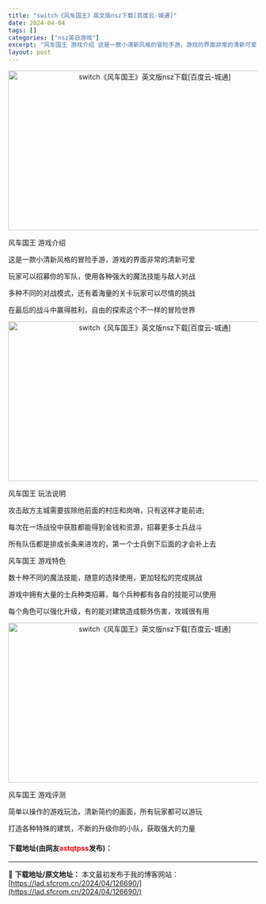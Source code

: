 ```yaml
---
title: "switch《风车国王》英文版nsz下载[百度云-城通]"
date: 2024-04-04
tags: []
categories: ["nsz英日游戏"]
excerpt: "风车国王 游戏介绍 这是一款小清新风格的冒险手游，游戏的界面非常的清新可爱 玩家可以招募你的军队，使用各种强大的魔法技能与敌人对战 多种不同的对战模式，还有着海量的关卡玩家可以尽情的挑战 在最后的战斗中赢得胜利，自由的探索这个不一样的冒险世界 风车国王 玩法说明 攻击敌方主城需要拔除他前面的村庄和岗&hellip;"
layout: post
---
```


 <p style="text-align: center;"><img src="https://lad.sfcrom.cn/wp-content/uploads/2024/04/20240404_660ea6e5153e1.webp" style="width: 576px; height: 323px;" alt="switch《风车国王》英文版nsz下载[百度云-城通]" /></p> <p>风车国王 游戏介绍</p> <p>这是一款小清新风格的冒险手游，游戏的界面非常的清新可爱</p> <p>玩家可以招募你的军队，使用各种强大的魔法技能与敌人对战</p> <p>多种不同的对战模式，还有着海量的关卡玩家可以尽情的挑战</p> <p>在最后的战斗中赢得胜利，自由的探索这个不一样的冒险世界</p> <p style="text-align: center;"><img src="https://lad.sfcrom.cn/wp-content/uploads/2024/04/20240404_660ea6e58002a.webp" style="width: 576px; height: 323px;" alt="switch《风车国王》英文版nsz下载[百度云-城通]" /></p> <p>风车国王 玩法说明</p> <p>攻击敌方主城需要拔除他前面的村庄和岗哨，只有这样才能前进;</p> <p>每次在一场战役中获胜都能得到金钱和资源，招募更多士兵战斗</p> <p>所有队伍都是排成长条来进攻的，第一个士兵倒下后面的才会补上去</p> <p>风车国王 游戏特色</p> <p>数十种不同的魔法技能，随意的选择使用，更加轻松的完成挑战</p> <p>游戏中拥有大量的士兵种类招募，每个兵种都有各自的技能可以使用</p> <p>每个角色可以强化升级，有的能对建筑造成额外伤害，攻城很有用</p> <p style="text-align: center;"><img src="https://lad.sfcrom.cn/wp-content/uploads/2024/04/20240404_660ea6e5d5d19.webp" style="width: 576px; height: 323px;" alt="switch《风车国王》英文版nsz下载[百度云-城通]" /></p> <p>风车国王 游戏评测</p> <p>简单以操作的游戏玩法，清新简约的画面，所有玩家都可以游玩</p> <p>打造各种特殊的建筑，不断的升级你的小队，获取强大的力量</p> <p><h4>下载地址(由网友<font color="red">astqtpss</font>发布)：</h4></p> 

---
📖 **下载地址/原文地址：** 本文最初发布于我的博客网站：[https://lad.sfcrom.cn/2024/04/126690/](https://lad.sfcrom.cn/2024/04/126690/)
